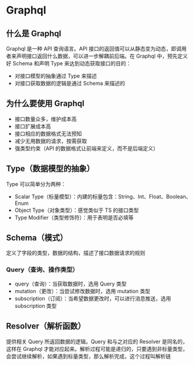 # Graphql

## 什么是 Graphql

Graphql 是一种 API 查询语言。API 接口的返回值可以从静态变为动态，即调用者来声明接口返回什么数据，可以进一步解耦前后端。在 Graphql 中，预先定义好 Schema 和声明 Type 来达到动态获取接口的目的：

*   对接口模型的抽象通过 Type 来描述
*   对接口获取数据的逻辑是通过 Schema 来描述的



## 为什么要使用 Graphql

*   接口数量众多，维护成本高
*   接口扩展成本高
*   接口相应的数据格式无法预知
*   减少无用数据的请求，按需获取
*   强类型约束（API 的数据格式让前端来定义，而不是后端定义）



## Type（数据模型的抽象）

Type 可以简单分为两种：

*   Scalar Type（标量模型）：内建的标量包含：String、Int、Float、Boolean、Enum
*   Object Type（对象类型）：感觉类似于 TS 的接口类型
*   Type Modifier（类型修饰符）：用于表明是否必填等



## Schema（模式）

定义了字段的类型，数据的结构，描述了接口数据请求的规则

### Query（查询、操作类型）

*   query（查询）：当获取数据时，选用 Query 类型
*   mutation（更改）：当尝试修改数据时，选用 mutation 类型
*   subscription（订阅）：当希望数据更改时，可以进行消息推送，选用 subscription 类型

## Resolver（解析函数）

提供相关 Query 所返回数据的逻辑。Query 和与之对应的 Resolver 是同名的，这样在 Graphql 才能对应起来。解析过程可能是递归的，只要遇到非标量类型，会尝试继续解析，如果遇到标量类型，那么解析完成，这个过程叫解析链

